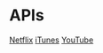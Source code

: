 # APIs

[Netflix](https://github.com/michaelhelmick/python-netflix)
[iTunes](http://www.apple.com/itunes/affiliates/resources/documentation/itunes-store-web-service-search-api.html)
[YouTube](https://developers.google.com/youtube/v3/docs/)
